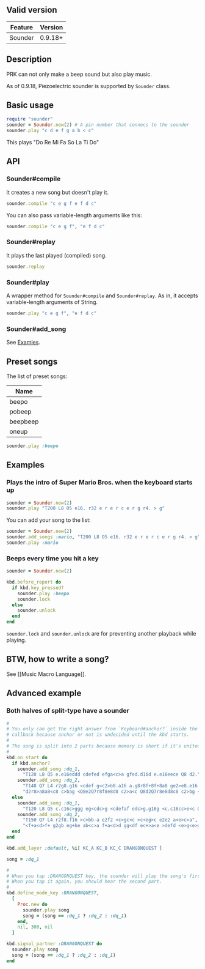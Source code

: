 ## Valid version

|Feature|Version|
|----|----|
|Sounder|0.9.18+|

## Description

PRK can not only make a beep sound but also play music.

As of 0.9.18, Piezoelectric sounder is supported by `Sounder` class.

## Basic usage

```ruby
require "sounder"
sounder = Sounder.new(2) # A pin number that connecs to the sounder
sounder.play "c d e f g a b < c"
```

This plays "Do Re Mi Fa So La Ti Do"

## API

### Sounder#compile

It creates a new song but doesn't play it.

```ruby
sounder.compile "c e g f e f d c"
```

You can also pass variable-length arguments like this:

```ruby
sounder.compile "c e g f", "e f d c"
```

### Sounder#replay

It plays the last played (compiled) song.

```ruby
sounder.replay
```

### Sounder#play

A wrapper method for `Sounder#compile` and `Sounder#replay`.
As in, it accepts variable-length arguments of String.

```ruby
sounder.play "c e g f", "e f d c"
```

### Sounder#add_song

See [Examles](#examples).

## Preset songs

The list of preset songs:

|Name|
|----|
|beepo|
|pobeep|
|beepbeep|
|oneup|

```ruby
sounder.play :beepo
```

## Examples

### Plays the intro of Super Mario Bros. when the keyboard starts up

```ruby
sounder = Sounder.new(2)
sounder.play "T200 L8 O5 e16. r32 e r e r c e r g r4. > g"
```

You can add your song to the list:

```ruby
sounder = Sounder.new(2)
sounder.add_songs :mario, "T200 L8 O5 e16. r32 e r e r c e r g r4. > g"
sounder.play :mario
```

### Beeps every time you hit a key

```ruby
sounder = Sounder.new(2)

kbd.before_report do
  if kbd.key_pressed?
    sounder.play :beepo
    sounder.lock
  else
    sounder.unlock
  end
end
```

`sounder.lock` and `sounder.unlock` are for preventing another playback while playing.

## BTW, how to write a song?

See [[Music Macro Language]].

## Advanced example

### Both halves of split-type have a sounder

```ruby
#
# You only can get the right answer from `Keyboard#anchor?` inside the `Keyboard#on_start`
# callback because anchor or not is undecided until the kbd starts.
#
# The song is split into 2 parts because memory is short if it's united.
#
kbd.on_start do
  if kbd.anchor?
    sounder.add_song :dq_1,
      "T120 L8 Q5 e.e16eddd cdefed efga<c>a gfed.d16d e.e16eece Q8 d2."
    sounder.add_song :dq_2,
      "T148 Q7 L4 r2g8.g16 <cdef g<c2>b8.a16 a.g8r8f+8f+8a8 ge2>e8.e16 eef+g+ a2r8a8b8<c8",
      "d2r8>a8a8<c8 c>bag <Q8e2Q7r8f8e8d8 c2>a<c Q8d2Q7r8e8d8c8 c2>bg <Q8g2Q7r8e8f8g8 Q8a2Q7r8>a8b8<c8f2e2 c2"
  else
    sounder.add_song :dq_1,
      "T120 L8 Q5 c.c16c>ggg eg<cdc>g <cdefaf edc>g.g16g <c.c16cc>e<c Q8 g2."
    sounder.add_song :dq_2,
      "T150 Q7 L4 r2f8.f16 >c>bb-a e2f2 <c>gc<c >c<eg>c e2e2 a<e>c>a",
      "<f+a<d>f+ g2gb eg+be ab<c>a f+a<d>d gg<df ec+>a<e >defd <e>g<e>g <c>gd"
  end
end

kbd.add_layer :default, %i[ KC_A KC_B KC_C DRANGONQUEST ]

song = :dq_1

#
# When you tap :DRANGONQUEST key, the sounder will play the song's first half.
# When you tap it again, you should hear the second part.
#
kbd.define_mode_key :DRANGONQUEST,
  [
    Proc.new do
      sounder.play song
      song = (song == :dq_1 ? :dq_2 : :dq_1)
    end,
    nil, 300, nil
  ]

kbd.signal_partner :DRANGONQUEST do
  sounder.play song
  song = (song == :dq_1 ? :dq_2 : :dq_1)
end
```
